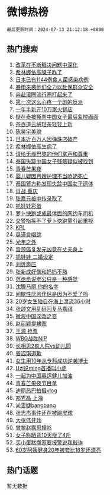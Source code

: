 # 微博热榜

`最后更新时间：2024-07-13 21:12:18 +0800`

## 热门搜索

1. [改革在不断解决问题中深化](https://m.weibo.cn/search?containerid=100103type%3D1%26t%3D10%26q%3D%23%E6%94%B9%E9%9D%A9%E5%9C%A8%E4%B8%8D%E6%96%AD%E8%A7%A3%E5%86%B3%E9%97%AE%E9%A2%98%E4%B8%AD%E6%B7%B1%E5%8C%96%23&stream_entry_id=51&isnewpage=1&extparam=seat%3D1%26q%3D%2523%25E6%2594%25B9%25E9%259D%25A9%25E5%259C%25A8%25E4%25B8%258D%25E6%2596%25AD%25E8%25A7%25A3%25E5%2586%25B3%25E9%2597%25AE%25E9%25A2%2598%25E4%25B8%25AD%25E6%25B7%25B1%25E5%258C%2596%2523%26dgr%3D0%26cate%3D10103%26stream_entry_id%3D51%26filter_type%3Drealtimehot%26pos%3D0%26c_type%3D51%26display_time%3D1720876336%26pre_seqid%3D172087633676301449592)
1. [希林娜依高嗓子咋了](https://m.weibo.cn/search?containerid=100103type%3D1%26t%3D10%26q%3D%E5%B8%8C%E6%9E%97%E5%A8%9C%E4%BE%9D%E9%AB%98%E5%97%93%E5%AD%90%E5%92%8B%E4%BA%86&stream_entry_id=31&isnewpage=1&extparam=seat%3D1%26cate%3D5001%26lcate%3D5001%26pos%3D0%26realpos%3D1%26q%3D%25E5%25B8%258C%25E6%259E%2597%25E5%25A8%259C%25E4%25BE%259D%25E9%25AB%2598%25E5%2597%2593%25E5%25AD%2590%25E5%2592%258B%25E4%25BA%2586%26dgr%3D0%26flag%3D1%26stream_entry_id%3D31%26filter_type%3Drealtimehot%26band_rank%3D1%26c_type%3D31%26display_time%3D1720876336%26pre_seqid%3D172087633676301449592)
1. [日本已有1144例食人菌感染病例](https://m.weibo.cn/search?containerid=100103type%3D1%26t%3D10%26q%3D%23%E6%97%A5%E6%9C%AC%E5%B7%B2%E6%9C%891144%E4%BE%8B%E9%A3%9F%E4%BA%BA%E8%8F%8C%E6%84%9F%E6%9F%93%E7%97%85%E4%BE%8B%23&stream_entry_id=31&isnewpage=1&extparam=seat%3D1%26cate%3D5001%26lcate%3D5001%26pos%3D1%26realpos%3D2%26q%3D%2523%25E6%2597%25A5%25E6%259C%25AC%25E5%25B7%25B2%25E6%259C%25891144%25E4%25BE%258B%25E9%25A3%259F%25E4%25BA%25BA%25E8%258F%258C%25E6%2584%259F%25E6%259F%2593%25E7%2597%2585%25E4%25BE%258B%2523%26dgr%3D0%26flag%3D2%26stream_entry_id%3D31%26filter_type%3Drealtimehot%26band_rank%3D2%26c_type%3D31%26display_time%3D1720876336%26pre_seqid%3D172087633676301449592)
1. [暴雨来袭他们全力以赴保群众安全](https://m.weibo.cn/search?containerid=100103type%3D1%26t%3D10%26q%3D%23%E6%9A%B4%E9%9B%A8%E6%9D%A5%E8%A2%AD%E4%BB%96%E4%BB%AC%E5%85%A8%E5%8A%9B%E4%BB%A5%E8%B5%B4%E4%BF%9D%E7%BE%A4%E4%BC%97%E5%AE%89%E5%85%A8%23&stream_entry_id=31&isnewpage=1&extparam=seat%3D1%26cate%3D5001%26lcate%3D5001%26pos%3D2%26realpos%3D3%26q%3D%2523%25E6%259A%25B4%25E9%259B%25A8%25E6%259D%25A5%25E8%25A2%25AD%25E4%25BB%2596%25E4%25BB%25AC%25E5%2585%25A8%25E5%258A%259B%25E4%25BB%25A5%25E8%25B5%25B4%25E4%25BF%259D%25E7%25BE%25A4%25E4%25BC%2597%25E5%25AE%2589%25E5%2585%25A8%2523%26dgr%3D0%26flag%3D1%26stream_entry_id%3D31%26filter_type%3Drealtimehot%26band_rank%3D3%26c_type%3D31%26display_time%3D1720876336%26pre_seqid%3D172087633676301449592)
1. [奔赴滚圈流行圈打起来了](https://m.weibo.cn/search?containerid=100103type%3D1%26t%3D10%26q%3D%23%E5%A5%94%E8%B5%B4%E6%BB%9A%E5%9C%88%E6%B5%81%E8%A1%8C%E5%9C%88%E6%89%93%E8%B5%B7%E6%9D%A5%E4%BA%86%23&stream_entry_id=31&isnewpage=1&extparam=seat%3D1%26is_ad_pos%3D1%26cate%3D5001%26lcate%3D5001%26pos%3D3%26q%3D%2523%25E5%25A5%2594%25E8%25B5%25B4%25E6%25BB%259A%25E5%259C%2588%25E6%25B5%2581%25E8%25A1%258C%25E5%259C%2588%25E6%2589%2593%25E8%25B5%25B7%25E6%259D%25A5%25E4%25BA%2586%2523%26dgr%3D0%26adid%3D245914%26stream_entry_id%3D31%26filter_type%3Drealtimehot%26band_rank%3D4%26c_type%3D31%26display_time%3D1720876336%26pre_seqid%3D172087633676301449592)
1. [第一次这么心疼一个剧的反派](https://m.weibo.cn/search?containerid=100103type%3D1%26t%3D10%26q%3D%23%E7%AC%AC%E4%B8%80%E6%AC%A1%E8%BF%99%E4%B9%88%E5%BF%83%E7%96%BC%E4%B8%80%E4%B8%AA%E5%89%A7%E7%9A%84%E5%8F%8D%E6%B4%BE%23&stream_entry_id=31&isnewpage=1&extparam=seat%3D1%26cate%3D5001%26lcate%3D5001%26pos%3D4%26realpos%3D4%26q%3D%2523%25E7%25AC%25AC%25E4%25B8%2580%25E6%25AC%25A1%25E8%25BF%2599%25E4%25B9%2588%25E5%25BF%2583%25E7%2596%25BC%25E4%25B8%2580%25E4%25B8%25AA%25E5%2589%25A7%25E7%259A%2584%25E5%258F%258D%25E6%25B4%25BE%2523%26dgr%3D0%26flag%3D1%26stream_entry_id%3D31%26filter_type%3Drealtimehot%26band_rank%3D4%26c_type%3D31%26display_time%3D1720876336%26pre_seqid%3D172087633676301449592)
1. [一年半新开10万家火锅店](https://m.weibo.cn/search?containerid=100103type%3D1%26t%3D10%26q%3D%23%E4%B8%80%E5%B9%B4%E5%8D%8A%E6%96%B0%E5%BC%8010%E4%B8%87%E5%AE%B6%E7%81%AB%E9%94%85%E5%BA%97%23&stream_entry_id=31&isnewpage=1&extparam=seat%3D1%26cate%3D5001%26lcate%3D5001%26pos%3D5%26realpos%3D5%26q%3D%2523%25E4%25B8%2580%25E5%25B9%25B4%25E5%258D%258A%25E6%2596%25B0%25E5%25BC%258010%25E4%25B8%2587%25E5%25AE%25B6%25E7%2581%25AB%25E9%2594%2585%25E5%25BA%2597%2523%26dgr%3D0%26flag%3D0%26stream_entry_id%3D31%26filter_type%3Drealtimehot%26band_rank%3D5%26c_type%3D31%26display_time%3D1720876336%26pre_seqid%3D172087633676301449592)
1. [疑在泰被撕票中国女子最后监控画面](https://m.weibo.cn/search?containerid=100103type%3D1%26t%3D10%26q%3D%23%E7%96%91%E5%9C%A8%E6%B3%B0%E8%A2%AB%E6%92%95%E7%A5%A8%E4%B8%AD%E5%9B%BD%E5%A5%B3%E5%AD%90%E6%9C%80%E5%90%8E%E7%9B%91%E6%8E%A7%E7%94%BB%E9%9D%A2%23&stream_entry_id=31&isnewpage=1&extparam=seat%3D1%26cate%3D5001%26lcate%3D5001%26pos%3D6%26realpos%3D6%26q%3D%2523%25E7%2596%2591%25E5%259C%25A8%25E6%25B3%25B0%25E8%25A2%25AB%25E6%2592%2595%25E7%25A5%25A8%25E4%25B8%25AD%25E5%259B%25BD%25E5%25A5%25B3%25E5%25AD%2590%25E6%259C%2580%25E5%2590%258E%25E7%259B%2591%25E6%258E%25A7%25E7%2594%25BB%25E9%259D%25A2%2523%26dgr%3D0%26flag%3D1%26stream_entry_id%3D31%26filter_type%3Drealtimehot%26band_rank%3D6%26c_type%3D31%26display_time%3D1720876336%26pre_seqid%3D172087633676301449592)
1. [茶百道云绒轻茶轻轻上新](https://m.weibo.cn/search?containerid=100103type%3D1%26t%3D10%26q%3D%23%E8%8C%B6%E7%99%BE%E9%81%93%E4%BA%91%E7%BB%92%E8%BD%BB%E8%8C%B6%E8%BD%BB%E8%BD%BB%E4%B8%8A%E6%96%B0%23&stream_entry_id=31&isnewpage=1&extparam=seat%3D1%26topic_ad%3D1%26cate%3D5001%26lcate%3D5001%26pos%3D7%26is_ad_pos%3D1%26q%3D%2523%25E8%258C%25B6%25E7%2599%25BE%25E9%2581%2593%25E4%25BA%2591%25E7%25BB%2592%25E8%25BD%25BB%25E8%258C%25B6%25E8%25BD%25BB%25E8%25BD%25BB%25E4%25B8%258A%25E6%2596%25B0%2523%26dgr%3D0%26adid%3D245858%26stream_entry_id%3D31%26filter_type%3Drealtimehot%26band_rank%3D7%26c_type%3D31%26display_time%3D1720876336%26pre_seqid%3D172087633676301449592)
1. [陈昊宇美貌](https://m.weibo.cn/search?containerid=100103type%3D1%26t%3D10%26q%3D%E9%99%88%E6%98%8A%E5%AE%87%E7%BE%8E%E8%B2%8C&stream_entry_id=31&isnewpage=1&extparam=seat%3D1%26cate%3D5001%26lcate%3D5001%26pos%3D8%26realpos%3D7%26q%3D%25E9%2599%2588%25E6%2598%258A%25E5%25AE%2587%25E7%25BE%258E%25E8%25B2%258C%26dgr%3D0%26flag%3D1%26stream_entry_id%3D31%26filter_type%3Drealtimehot%26band_rank%3D7%26c_type%3D31%26display_time%3D1720876336%26pre_seqid%3D172087633676301449592)
1. [日本近百万人因弹珠店破产](https://m.weibo.cn/search?containerid=100103type%3D1%26t%3D10%26q%3D%23%E6%97%A5%E6%9C%AC%E8%BF%91%E7%99%BE%E4%B8%87%E4%BA%BA%E5%9B%A0%E5%BC%B9%E7%8F%A0%E5%BA%97%E7%A0%B4%E4%BA%A7%23&stream_entry_id=31&isnewpage=1&extparam=seat%3D1%26cate%3D5001%26lcate%3D5001%26pos%3D9%26realpos%3D8%26q%3D%2523%25E6%2597%25A5%25E6%259C%25AC%25E8%25BF%2591%25E7%2599%25BE%25E4%25B8%2587%25E4%25BA%25BA%25E5%259B%25A0%25E5%25BC%25B9%25E7%258F%25A0%25E5%25BA%2597%25E7%25A0%25B4%25E4%25BA%25A7%2523%26dgr%3D0%26flag%3D2%26stream_entry_id%3D31%26filter_type%3Drealtimehot%26band_rank%3D8%26c_type%3D31%26display_time%3D1720876336%26pre_seqid%3D172087633676301449592)
1. [希林娜依高生病了](https://m.weibo.cn/search?containerid=100103type%3D1%26t%3D10%26q%3D%E5%B8%8C%E6%9E%97%E5%A8%9C%E4%BE%9D%E9%AB%98%E7%94%9F%E7%97%85%E4%BA%86&stream_entry_id=31&isnewpage=1&extparam=seat%3D1%26cate%3D5001%26lcate%3D5001%26pos%3D10%26realpos%3D9%26q%3D%25E5%25B8%258C%25E6%259E%2597%25E5%25A8%259C%25E4%25BE%259D%25E9%25AB%2598%25E7%2594%259F%25E7%2597%2585%25E4%25BA%2586%26dgr%3D0%26flag%3D1%26stream_entry_id%3D31%26filter_type%3Drealtimehot%26band_rank%3D9%26c_type%3D31%26display_time%3D1720876336%26pre_seqid%3D172087633676301449592)
1. [请给无缘巴黎的他们掌声和尊重](https://m.weibo.cn/search?containerid=100103type%3D1%26t%3D10%26q%3D%23%E8%AF%B7%E7%BB%99%E6%97%A0%E7%BC%98%E5%B7%B4%E9%BB%8E%E7%9A%84%E4%BB%96%E4%BB%AC%E6%8E%8C%E5%A3%B0%E5%92%8C%E5%B0%8A%E9%87%8D%23&stream_entry_id=31&isnewpage=1&extparam=seat%3D1%26cate%3D5001%26lcate%3D5001%26pos%3D11%26realpos%3D10%26q%3D%2523%25E8%25AF%25B7%25E7%25BB%2599%25E6%2597%25A0%25E7%25BC%2598%25E5%25B7%25B4%25E9%25BB%258E%25E7%259A%2584%25E4%25BB%2596%25E4%25BB%25AC%25E6%258E%258C%25E5%25A3%25B0%25E5%2592%258C%25E5%25B0%258A%25E9%2587%258D%2523%26dgr%3D0%26flag%3D32768%26stream_entry_id%3D31%26filter_type%3Drealtimehot%26band_rank%3D10%26c_type%3D31%26display_time%3D1720876336%26pre_seqid%3D172087633676301449592)
1. [泰国失踪中国女子残骸疑似被找到](https://m.weibo.cn/search?containerid=100103type%3D1%26t%3D10%26q%3D%23%E6%B3%B0%E5%9B%BD%E5%A4%B1%E8%B8%AA%E4%B8%AD%E5%9B%BD%E5%A5%B3%E5%AD%90%E6%AE%8B%E9%AA%B8%E7%96%91%E4%BC%BC%E8%A2%AB%E6%89%BE%E5%88%B0%23&stream_entry_id=31&isnewpage=1&extparam=seat%3D1%26cate%3D5001%26lcate%3D5001%26pos%3D12%26realpos%3D11%26q%3D%2523%25E6%25B3%25B0%25E5%259B%25BD%25E5%25A4%25B1%25E8%25B8%25AA%25E4%25B8%25AD%25E5%259B%25BD%25E5%25A5%25B3%25E5%25AD%2590%25E6%25AE%258B%25E9%25AA%25B8%25E7%2596%2591%25E4%25BC%25BC%25E8%25A2%25AB%25E6%2589%25BE%25E5%2588%25B0%2523%26dgr%3D0%26flag%3D0%26stream_entry_id%3D31%26filter_type%3Drealtimehot%26band_rank%3D11%26c_type%3D31%26display_time%3D1720876336%26pre_seqid%3D172087633676301449592)
1. [青春芒果夜](https://m.weibo.cn/search?containerid=100103type%3D1%26t%3D10%26q%3D%E9%9D%92%E6%98%A5%E8%8A%92%E6%9E%9C%E5%A4%9C&stream_entry_id=31&isnewpage=1&extparam=seat%3D1%26cate%3D5001%26lcate%3D5001%26pos%3D13%26realpos%3D12%26q%3D%25E9%259D%2592%25E6%2598%25A5%25E8%258A%2592%25E6%259E%259C%25E5%25A4%259C%26dgr%3D0%26flag%3D2%26stream_entry_id%3D31%26filter_type%3Drealtimehot%26band_rank%3D12%26c_type%3D31%26display_time%3D1720876336%26pre_seqid%3D172087633676301449592)
1. [婴儿疑因月嫂护理不当呛奶死亡](https://m.weibo.cn/search?containerid=100103type%3D1%26t%3D10%26q%3D%23%E5%A9%B4%E5%84%BF%E7%96%91%E5%9B%A0%E6%9C%88%E5%AB%82%E6%8A%A4%E7%90%86%E4%B8%8D%E5%BD%93%E5%91%9B%E5%A5%B6%E6%AD%BB%E4%BA%A1%23&stream_entry_id=31&isnewpage=1&extparam=seat%3D1%26cate%3D5001%26lcate%3D5001%26pos%3D14%26realpos%3D13%26q%3D%2523%25E5%25A9%25B4%25E5%2584%25BF%25E7%2596%2591%25E5%259B%25A0%25E6%259C%2588%25E5%25AB%2582%25E6%258A%25A4%25E7%2590%2586%25E4%25B8%258D%25E5%25BD%2593%25E5%2591%259B%25E5%25A5%25B6%25E6%25AD%25BB%25E4%25BA%25A1%2523%26dgr%3D0%26flag%3D0%26stream_entry_id%3D31%26filter_type%3Drealtimehot%26band_rank%3D13%26c_type%3D31%26display_time%3D1720876336%26pre_seqid%3D172087633676301449592)
1. [泰国警方称发现失踪中国女子遗体](https://m.weibo.cn/search?containerid=100103type%3D1%26t%3D10%26q%3D%23%E6%B3%B0%E5%9B%BD%E8%AD%A6%E6%96%B9%E7%A7%B0%E5%8F%91%E7%8E%B0%E5%A4%B1%E8%B8%AA%E4%B8%AD%E5%9B%BD%E5%A5%B3%E5%AD%90%E9%81%97%E4%BD%93%23&stream_entry_id=31&isnewpage=1&extparam=seat%3D1%26cate%3D5001%26lcate%3D5001%26pos%3D15%26realpos%3D14%26q%3D%2523%25E6%25B3%25B0%25E5%259B%25BD%25E8%25AD%25A6%25E6%2596%25B9%25E7%25A7%25B0%25E5%258F%2591%25E7%258E%25B0%25E5%25A4%25B1%25E8%25B8%25AA%25E4%25B8%25AD%25E5%259B%25BD%25E5%25A5%25B3%25E5%25AD%2590%25E9%2581%2597%25E4%25BD%2593%2523%26dgr%3D0%26flag%3D1%26stream_entry_id%3D31%26filter_type%3Drealtimehot%26band_rank%3D14%26c_type%3D31%26display_time%3D1720876336%26pre_seqid%3D172087633676301449592)
1. [肖战 重庆](https://m.weibo.cn/search?containerid=100103type%3D1%26t%3D10%26q%3D%E8%82%96%E6%88%98+%E9%87%8D%E5%BA%86&stream_entry_id=31&isnewpage=1&extparam=seat%3D1%26cate%3D5001%26lcate%3D5001%26pos%3D16%26realpos%3D15%26q%3D%25E8%2582%2596%25E6%2588%2598%2520%25E9%2587%258D%25E5%25BA%2586%26dgr%3D0%26flag%3D1%26stream_entry_id%3D31%26filter_type%3Drealtimehot%26band_rank%3D15%26c_type%3D31%26display_time%3D1720876336%26pre_seqid%3D172087633676301449592)
1. [张嘉元被中传录取了](https://m.weibo.cn/search?containerid=100103type%3D1%26t%3D10%26q%3D%23%E5%BC%A0%E5%98%89%E5%85%83%E8%A2%AB%E4%B8%AD%E4%BC%A0%E5%BD%95%E5%8F%96%E4%BA%86%23&stream_entry_id=31&isnewpage=1&extparam=seat%3D1%26cate%3D5001%26lcate%3D5001%26pos%3D17%26realpos%3D16%26q%3D%2523%25E5%25BC%25A0%25E5%2598%2589%25E5%2585%2583%25E8%25A2%25AB%25E4%25B8%25AD%25E4%25BC%25A0%25E5%25BD%2595%25E5%258F%2596%25E4%25BA%2586%2523%26dgr%3D0%26flag%3D0%26stream_entry_id%3D31%26filter_type%3Drealtimehot%26band_rank%3D16%26c_type%3D31%26display_time%3D1720876336%26pre_seqid%3D172087633676301449592)
1. [抓娃娃彩蛋](https://m.weibo.cn/search?containerid=100103type%3D1%26t%3D10%26q%3D%E6%8A%93%E5%A8%83%E5%A8%83%E5%BD%A9%E8%9B%8B&stream_entry_id=31&isnewpage=1&extparam=seat%3D1%26cate%3D5001%26lcate%3D5001%26pos%3D18%26realpos%3D17%26q%3D%25E6%258A%2593%25E5%25A8%2583%25E5%25A8%2583%25E5%25BD%25A9%25E8%259B%258B%26dgr%3D0%26flag%3D0%26stream_entry_id%3D31%26filter_type%3Drealtimehot%26band_rank%3D17%26c_type%3D31%26display_time%3D1720876336%26pre_seqid%3D172087633676301449592)
1. [萝卜快跑或成最体面的网约车司机](https://m.weibo.cn/search?containerid=100103type%3D1%26t%3D10%26q%3D%23%E8%90%9D%E5%8D%9C%E5%BF%AB%E8%B7%91%E6%88%96%E6%88%90%E6%9C%80%E4%BD%93%E9%9D%A2%E7%9A%84%E7%BD%91%E7%BA%A6%E8%BD%A6%E5%8F%B8%E6%9C%BA%23&stream_entry_id=31&isnewpage=1&extparam=seat%3D1%26cate%3D5001%26lcate%3D5001%26pos%3D19%26realpos%3D18%26q%3D%2523%25E8%2590%259D%25E5%258D%259C%25E5%25BF%25AB%25E8%25B7%2591%25E6%2588%2596%25E6%2588%2590%25E6%259C%2580%25E4%25BD%2593%25E9%259D%25A2%25E7%259A%2584%25E7%25BD%2591%25E7%25BA%25A6%25E8%25BD%25A6%25E5%258F%25B8%25E6%259C%25BA%2523%26dgr%3D0%26flag%3D0%26stream_entry_id%3D31%26filter_type%3Drealtimehot%26band_rank%3D18%26c_type%3D31%26display_time%3D1720876336%26pre_seqid%3D172087633676301449592)
1. [交警指挥不了萝卜快跑需引起重视](https://m.weibo.cn/search?containerid=100103type%3D1%26t%3D10%26q%3D%23%E4%BA%A4%E8%AD%A6%E6%8C%87%E6%8C%A5%E4%B8%8D%E4%BA%86%E8%90%9D%E5%8D%9C%E5%BF%AB%E8%B7%91%E9%9C%80%E5%BC%95%E8%B5%B7%E9%87%8D%E8%A7%86%23&stream_entry_id=31&isnewpage=1&extparam=seat%3D1%26cate%3D5001%26lcate%3D5001%26pos%3D20%26realpos%3D19%26q%3D%2523%25E4%25BA%25A4%25E8%25AD%25A6%25E6%258C%2587%25E6%258C%25A5%25E4%25B8%258D%25E4%25BA%2586%25E8%2590%259D%25E5%258D%259C%25E5%25BF%25AB%25E8%25B7%2591%25E9%259C%2580%25E5%25BC%2595%25E8%25B5%25B7%25E9%2587%258D%25E8%25A7%2586%2523%26dgr%3D0%26flag%3D0%26stream_entry_id%3D31%26filter_type%3Drealtimehot%26band_rank%3D19%26c_type%3D31%26display_time%3D1720876336%26pre_seqid%3D172087633676301449592)
1. [KPL](https://m.weibo.cn/search?containerid=100103type%3D1%26t%3D10%26q%3DKPL&stream_entry_id=31&isnewpage=1&extparam=seat%3D1%26cate%3D5001%26lcate%3D5001%26pos%3D21%26realpos%3D20%26q%3DKPL%26dgr%3D0%26flag%3D1%26stream_entry_id%3D31%26filter_type%3Drealtimehot%26band_rank%3D20%26c_type%3D31%26display_time%3D1720876336%26pre_seqid%3D172087633676301449592)
1. [吴谨言唱跳](https://m.weibo.cn/search?containerid=100103type%3D1%26t%3D10%26q%3D%23%E5%90%B4%E8%B0%A8%E8%A8%80%E5%94%B1%E8%B7%B3%23&stream_entry_id=31&isnewpage=1&extparam=seat%3D1%26cate%3D5001%26lcate%3D5001%26pos%3D22%26realpos%3D21%26q%3D%2523%25E5%2590%25B4%25E8%25B0%25A8%25E8%25A8%2580%25E5%2594%25B1%25E8%25B7%25B3%2523%26dgr%3D0%26flag%3D1%26stream_entry_id%3D31%26filter_type%3Drealtimehot%26band_rank%3D21%26c_type%3D31%26display_time%3D1720876336%26pre_seqid%3D172087633676301449592)
1. [光年之外](https://m.weibo.cn/search?containerid=100103type%3D1%26t%3D10%26q%3D%E5%85%89%E5%B9%B4%E4%B9%8B%E5%A4%96&stream_entry_id=31&isnewpage=1&extparam=seat%3D1%26cate%3D5001%26lcate%3D5001%26pos%3D23%26realpos%3D22%26q%3D%25E5%2585%2589%25E5%25B9%25B4%25E4%25B9%258B%25E5%25A4%2596%26dgr%3D0%26flag%3D1%26stream_entry_id%3D31%26filter_type%3Drealtimehot%26band_rank%3D22%26c_type%3D31%26display_time%3D1720876336%26pre_seqid%3D172087633676301449592)
1. [宫颈癌复发元凶竟在丈夫身上](https://m.weibo.cn/search?containerid=100103type%3D1%26t%3D10%26q%3D%23%E5%AE%AB%E9%A2%88%E7%99%8C%E5%A4%8D%E5%8F%91%E5%85%83%E5%87%B6%E7%AB%9F%E5%9C%A8%E4%B8%88%E5%A4%AB%E8%BA%AB%E4%B8%8A%23&stream_entry_id=31&isnewpage=1&extparam=seat%3D1%26cate%3D5001%26lcate%3D5001%26pos%3D24%26realpos%3D23%26q%3D%2523%25E5%25AE%25AB%25E9%25A2%2588%25E7%2599%258C%25E5%25A4%258D%25E5%258F%2591%25E5%2585%2583%25E5%2587%25B6%25E7%25AB%259F%25E5%259C%25A8%25E4%25B8%2588%25E5%25A4%25AB%25E8%25BA%25AB%25E4%25B8%258A%2523%26dgr%3D0%26flag%3D1%26stream_entry_id%3D31%26filter_type%3Drealtimehot%26band_rank%3D23%26c_type%3D31%26display_time%3D1720876336%26pre_seqid%3D172087633676301449592)
1. [抓娃娃 二婚设定](https://m.weibo.cn/search?containerid=100103type%3D1%26t%3D10%26q%3D%E6%8A%93%E5%A8%83%E5%A8%83+%E4%BA%8C%E5%A9%9A%E8%AE%BE%E5%AE%9A&stream_entry_id=31&isnewpage=1&extparam=seat%3D1%26cate%3D5001%26lcate%3D5001%26pos%3D25%26realpos%3D24%26q%3D%25E6%258A%2593%25E5%25A8%2583%25E5%25A8%2583%2520%25E4%25BA%258C%25E5%25A9%259A%25E8%25AE%25BE%25E5%25AE%259A%26dgr%3D0%26flag%3D1%26stream_entry_id%3D31%26filter_type%3Drealtimehot%26band_rank%3D24%26c_type%3D31%26display_time%3D1720876336%26pre_seqid%3D172087633676301449592)
1. [刘忻声压](https://m.weibo.cn/search?containerid=100103type%3D1%26t%3D10%26q%3D%E5%88%98%E5%BF%BB%E5%A3%B0%E5%8E%8B&stream_entry_id=31&isnewpage=1&extparam=seat%3D1%26cate%3D5001%26lcate%3D5001%26pos%3D26%26realpos%3D25%26q%3D%25E5%2588%2598%25E5%25BF%25BB%25E5%25A3%25B0%25E5%258E%258B%26dgr%3D0%26flag%3D1%26stream_entry_id%3D31%26filter_type%3Drealtimehot%26band_rank%3D25%26c_type%3D31%26display_time%3D1720876336%26pre_seqid%3D172087633676301449592)
1. [张新成好像和妈妈不熟](https://m.weibo.cn/search?containerid=100103type%3D1%26t%3D10%26q%3D%23%E5%BC%A0%E6%96%B0%E6%88%90%E5%A5%BD%E5%83%8F%E5%92%8C%E5%A6%88%E5%A6%88%E4%B8%8D%E7%86%9F%23&stream_entry_id=31&isnewpage=1&extparam=seat%3D1%26cate%3D5001%26lcate%3D5001%26pos%3D27%26realpos%3D26%26q%3D%2523%25E5%25BC%25A0%25E6%2596%25B0%25E6%2588%2590%25E5%25A5%25BD%25E5%2583%258F%25E5%2592%258C%25E5%25A6%2588%25E5%25A6%2588%25E4%25B8%258D%25E7%2586%259F%2523%26dgr%3D0%26flag%3D0%26stream_entry_id%3D31%26filter_type%3Drealtimehot%26band_rank%3D26%26c_type%3D31%26display_time%3D1720876336%26pre_seqid%3D172087633676301449592)
1. [范丞丞说老公只是一种感觉](https://m.weibo.cn/search?containerid=100103type%3D1%26t%3D10%26q%3D%23%E8%8C%83%E4%B8%9E%E4%B8%9E%E8%AF%B4%E8%80%81%E5%85%AC%E5%8F%AA%E6%98%AF%E4%B8%80%E7%A7%8D%E6%84%9F%E8%A7%89%23&stream_entry_id=31&isnewpage=1&extparam=seat%3D1%26cate%3D5001%26lcate%3D5001%26pos%3D28%26realpos%3D27%26q%3D%2523%25E8%258C%2583%25E4%25B8%259E%25E4%25B8%259E%25E8%25AF%25B4%25E8%2580%2581%25E5%2585%25AC%25E5%258F%25AA%25E6%2598%25AF%25E4%25B8%2580%25E7%25A7%258D%25E6%2584%259F%25E8%25A7%2589%2523%26dgr%3D0%26flag%3D1%26stream_entry_id%3D31%26filter_type%3Drealtimehot%26band_rank%3D27%26c_type%3D31%26display_time%3D1720876336%26pre_seqid%3D172087633676301449592)
1. [沈腾马丽 你的名字](https://m.weibo.cn/search?containerid=100103type%3D1%26t%3D10%26q%3D%E6%B2%88%E8%85%BE%E9%A9%AC%E4%B8%BD+%E4%BD%A0%E7%9A%84%E5%90%8D%E5%AD%97&stream_entry_id=31&isnewpage=1&extparam=seat%3D1%26cate%3D5001%26lcate%3D5001%26pos%3D29%26realpos%3D28%26q%3D%25E6%25B2%2588%25E8%2585%25BE%25E9%25A9%25AC%25E4%25B8%25BD%2520%25E4%25BD%25A0%25E7%259A%2584%25E5%2590%258D%25E5%25AD%2597%26dgr%3D0%26flag%3D0%26stream_entry_id%3D31%26filter_type%3Drealtimehot%26band_rank%3D28%26c_type%3D31%26display_time%3D1720876336%26pre_seqid%3D172087633676301449592)
1. [间歇性厌恶伴侣是因为不爱了吗](https://m.weibo.cn/search?containerid=100103type%3D1%26t%3D10%26q%3D%23%E9%97%B4%E6%AD%87%E6%80%A7%E5%8E%8C%E6%81%B6%E4%BC%B4%E4%BE%A3%E6%98%AF%E5%9B%A0%E4%B8%BA%E4%B8%8D%E7%88%B1%E4%BA%86%E5%90%97%23&stream_entry_id=31&isnewpage=1&extparam=seat%3D1%26cate%3D5001%26lcate%3D5001%26pos%3D30%26realpos%3D29%26q%3D%2523%25E9%2597%25B4%25E6%25AD%2587%25E6%2580%25A7%25E5%258E%258C%25E6%2581%25B6%25E4%25BC%25B4%25E4%25BE%25A3%25E6%2598%25AF%25E5%259B%25A0%25E4%25B8%25BA%25E4%25B8%258D%25E7%2588%25B1%25E4%25BA%2586%25E5%2590%2597%2523%26dgr%3D0%26flag%3D0%26stream_entry_id%3D31%26filter_type%3Drealtimehot%26band_rank%3D29%26c_type%3D31%26display_time%3D1720876336%26pre_seqid%3D172087633676301449592)
1. [20岁女生独自在海上漂流36小时](https://m.weibo.cn/search?containerid=100103type%3D1%26t%3D10%26q%3D20%E5%B2%81%E5%A5%B3%E7%94%9F%E7%8B%AC%E8%87%AA%E5%9C%A8%E6%B5%B7%E4%B8%8A%E6%BC%82%E6%B5%8136%E5%B0%8F%E6%97%B6&stream_entry_id=31&isnewpage=1&extparam=seat%3D1%26cate%3D5001%26lcate%3D5001%26pos%3D31%26realpos%3D30%26q%3D20%25E5%25B2%2581%25E5%25A5%25B3%25E7%2594%259F%25E7%258B%25AC%25E8%2587%25AA%25E5%259C%25A8%25E6%25B5%25B7%25E4%25B8%258A%25E6%25BC%2582%25E6%25B5%258136%25E5%25B0%258F%25E6%2597%25B6%26dgr%3D0%26flag%3D1%26stream_entry_id%3D31%26filter_type%3Drealtimehot%26band_rank%3D30%26c_type%3D31%26display_time%3D1720876336%26pre_seqid%3D172087633676301449592)
1. [张颂文用乱码回复马嘉祺](https://m.weibo.cn/search?containerid=100103type%3D1%26t%3D10%26q%3D%23%E5%BC%A0%E9%A2%82%E6%96%87%E7%94%A8%E4%B9%B1%E7%A0%81%E5%9B%9E%E5%A4%8D%E9%A9%AC%E5%98%89%E7%A5%BA%23&stream_entry_id=31&isnewpage=1&extparam=seat%3D1%26cate%3D5001%26lcate%3D5001%26pos%3D32%26realpos%3D31%26q%3D%2523%25E5%25BC%25A0%25E9%25A2%2582%25E6%2596%2587%25E7%2594%25A8%25E4%25B9%25B1%25E7%25A0%2581%25E5%259B%259E%25E5%25A4%258D%25E9%25A9%25AC%25E5%2598%2589%25E7%25A5%25BA%2523%26dgr%3D0%26flag%3D0%26stream_entry_id%3D31%26filter_type%3Drealtimehot%26band_rank%3D31%26c_type%3D31%26display_time%3D1720876336%26pre_seqid%3D172087633676301449592)
1. [微观中国深改之变](https://m.weibo.cn/search?containerid=100103type%3D1%26t%3D10%26q%3D%23%E5%BE%AE%E8%A7%82%E4%B8%AD%E5%9B%BD%E6%B7%B1%E6%94%B9%E4%B9%8B%E5%8F%98%23&stream_entry_id=31&isnewpage=1&extparam=seat%3D1%26cate%3D5001%26lcate%3D5001%26pos%3D33%26realpos%3D32%26q%3D%2523%25E5%25BE%25AE%25E8%25A7%2582%25E4%25B8%25AD%25E5%259B%25BD%25E6%25B7%25B1%25E6%2594%25B9%25E4%25B9%258B%25E5%258F%2598%2523%26dgr%3D0%26flag%3D1%26stream_entry_id%3D31%26filter_type%3Drealtimehot%26band_rank%3D32%26c_type%3D31%26display_time%3D1720876336%26pre_seqid%3D172087633676301449592)
1. [赵丽颖提裙图](https://m.weibo.cn/search?containerid=100103type%3D1%26t%3D10%26q%3D%23%E8%B5%B5%E4%B8%BD%E9%A2%96%E6%8F%90%E8%A3%99%E5%9B%BE%23&stream_entry_id=31&isnewpage=1&extparam=seat%3D1%26cate%3D5001%26lcate%3D5001%26pos%3D34%26realpos%3D33%26q%3D%2523%25E8%25B5%25B5%25E4%25B8%25BD%25E9%25A2%2596%25E6%258F%2590%25E8%25A3%2599%25E5%259B%25BE%2523%26dgr%3D0%26flag%3D0%26stream_entry_id%3D31%26filter_type%3Drealtimehot%26band_rank%3D33%26c_type%3D31%26display_time%3D1720876336%26pre_seqid%3D172087633676301449592)
1. [王源 抢票](https://m.weibo.cn/search?containerid=100103type%3D1%26t%3D10%26q%3D%E7%8E%8B%E6%BA%90+%E6%8A%A2%E7%A5%A8&stream_entry_id=31&isnewpage=1&extparam=seat%3D1%26cate%3D5001%26lcate%3D5001%26pos%3D35%26realpos%3D34%26q%3D%25E7%258E%258B%25E6%25BA%2590%2520%25E6%258A%25A2%25E7%25A5%25A8%26dgr%3D0%26flag%3D1%26stream_entry_id%3D31%26filter_type%3Drealtimehot%26band_rank%3D34%26c_type%3D31%26display_time%3D1720876336%26pre_seqid%3D172087633676301449592)
1. [WBG战胜NIP](https://m.weibo.cn/search?containerid=100103type%3D1%26t%3D10%26q%3D%23WBG%E6%88%98%E8%83%9CNIP%23&stream_entry_id=31&isnewpage=1&extparam=seat%3D1%26cate%3D5001%26lcate%3D5001%26pos%3D36%26realpos%3D35%26q%3D%2523WBG%25E6%2588%2598%25E8%2583%259CNIP%2523%26dgr%3D0%26flag%3D1%26stream_entry_id%3D31%26filter_type%3Drealtimehot%26band_rank%3D35%26c_type%3D31%26display_time%3D1720876336%26pre_seqid%3D172087633676301449592)
1. [长相思2疯人院vs幼儿园](https://m.weibo.cn/search?containerid=100103type%3D1%26t%3D10%26q%3D%23%E9%95%BF%E7%9B%B8%E6%80%9D2%E7%96%AF%E4%BA%BA%E9%99%A2vs%E5%B9%BC%E5%84%BF%E5%9B%AD%23&stream_entry_id=31&isnewpage=1&extparam=seat%3D1%26cate%3D5001%26lcate%3D5001%26pos%3D37%26realpos%3D36%26q%3D%2523%25E9%2595%25BF%25E7%259B%25B8%25E6%2580%259D2%25E7%2596%25AF%25E4%25BA%25BA%25E9%2599%25A2vs%25E5%25B9%25BC%25E5%2584%25BF%25E5%259B%25AD%2523%26dgr%3D0%26flag%3D0%26stream_entry_id%3D31%26filter_type%3Drealtimehot%26band_rank%3D36%26c_type%3D31%26display_time%3D1720876336%26pre_seqid%3D172087633676301449592)
1. [姜涩琪道歉](https://m.weibo.cn/search?containerid=100103type%3D1%26t%3D10%26q%3D%23%E5%A7%9C%E6%B6%A9%E7%90%AA%E9%81%93%E6%AD%89%23&stream_entry_id=31&isnewpage=1&extparam=seat%3D1%26cate%3D5001%26lcate%3D5001%26pos%3D38%26realpos%3D37%26q%3D%2523%25E5%25A7%259C%25E6%25B6%25A9%25E7%2590%25AA%25E9%2581%2593%25E6%25AD%2589%2523%26dgr%3D0%26flag%3D0%26stream_entry_id%3D31%26filter_type%3Drealtimehot%26band_rank%3D37%26c_type%3D31%26display_time%3D1720876336%26pre_seqid%3D172087633676301449592)
1. [女生用10年从专科成功逆袭博士](https://m.weibo.cn/search?containerid=100103type%3D1%26t%3D10%26q%3D%23%E5%A5%B3%E7%94%9F%E7%94%A810%E5%B9%B4%E4%BB%8E%E4%B8%93%E7%A7%91%E6%88%90%E5%8A%9F%E9%80%86%E8%A2%AD%E5%8D%9A%E5%A3%AB%23&stream_entry_id=31&isnewpage=1&extparam=seat%3D1%26cate%3D5001%26lcate%3D5001%26pos%3D39%26realpos%3D38%26q%3D%2523%25E5%25A5%25B3%25E7%2594%259F%25E7%2594%25A810%25E5%25B9%25B4%25E4%25BB%258E%25E4%25B8%2593%25E7%25A7%2591%25E6%2588%2590%25E5%258A%259F%25E9%2580%2586%25E8%25A2%25AD%25E5%258D%259A%25E5%25A3%25AB%2523%26dgr%3D0%26flag%3D32768%26stream_entry_id%3D31%26filter_type%3Drealtimehot%26band_rank%3D38%26c_type%3D31%26display_time%3D1720876336%26pre_seqid%3D172087633676301449592)
1. [Uzi说ming首播叫小虎](https://m.weibo.cn/search?containerid=100103type%3D1%26t%3D10%26q%3D%23Uzi%E8%AF%B4ming%E9%A6%96%E6%92%AD%E5%8F%AB%E5%B0%8F%E8%99%8E%23&stream_entry_id=31&isnewpage=1&extparam=seat%3D1%26cate%3D5001%26lcate%3D5001%26pos%3D40%26realpos%3D39%26q%3D%2523Uzi%25E8%25AF%25B4ming%25E9%25A6%2596%25E6%2592%25AD%25E5%258F%25AB%25E5%25B0%258F%25E8%2599%258E%2523%26dgr%3D0%26flag%3D1%26stream_entry_id%3D31%26filter_type%3Drealtimehot%26band_rank%3D39%26c_type%3D31%26display_time%3D1720876336%26pre_seqid%3D172087633676301449592)
1. [一起为中国奥运健儿加油](https://m.weibo.cn/search?containerid=100103type%3D1%26t%3D10%26q%3D%23%E4%B8%80%E8%B5%B7%E4%B8%BA%E4%B8%AD%E5%9B%BD%E5%A5%A5%E8%BF%90%E5%81%A5%E5%84%BF%E5%8A%A0%E6%B2%B9%23&stream_entry_id=31&isnewpage=1&extparam=seat%3D1%26cate%3D5001%26lcate%3D5001%26pos%3D41%26realpos%3D40%26q%3D%2523%25E4%25B8%2580%25E8%25B5%25B7%25E4%25B8%25BA%25E4%25B8%25AD%25E5%259B%25BD%25E5%25A5%25A5%25E8%25BF%2590%25E5%2581%25A5%25E5%2584%25BF%25E5%258A%25A0%25E6%25B2%25B9%2523%26dgr%3D0%26flag%3D1%26stream_entry_id%3D31%26filter_type%3Drealtimehot%26band_rank%3D40%26c_type%3D31%26display_time%3D1720876336%26pre_seqid%3D172087633676301449592)
1. [青春芒果夜节目单](https://m.weibo.cn/search?containerid=100103type%3D1%26t%3D10%26q%3D%E9%9D%92%E6%98%A5%E8%8A%92%E6%9E%9C%E5%A4%9C%E8%8A%82%E7%9B%AE%E5%8D%95&stream_entry_id=31&isnewpage=1&extparam=seat%3D1%26cate%3D5001%26lcate%3D5001%26pos%3D42%26realpos%3D41%26q%3D%25E9%259D%2592%25E6%2598%25A5%25E8%258A%2592%25E6%259E%259C%25E5%25A4%259C%25E8%258A%2582%25E7%259B%25AE%25E5%258D%2595%26dgr%3D0%26flag%3D1%26stream_entry_id%3D31%26filter_type%3Drealtimehot%26band_rank%3D41%26c_type%3D31%26display_time%3D1720876336%26pre_seqid%3D172087633676301449592)
1. [迪丽热巴拍摄vlog](https://m.weibo.cn/search?containerid=100103type%3D1%26t%3D10%26q%3D%23%E8%BF%AA%E4%B8%BD%E7%83%AD%E5%B7%B4%E6%8B%8D%E6%91%84vlog%23&stream_entry_id=31&isnewpage=1&extparam=seat%3D1%26cate%3D5001%26lcate%3D5001%26pos%3D43%26realpos%3D42%26q%3D%2523%25E8%25BF%25AA%25E4%25B8%25BD%25E7%2583%25AD%25E5%25B7%25B4%25E6%258B%258D%25E6%2591%2584vlog%2523%26dgr%3D0%26flag%3D1%26stream_entry_id%3D31%26filter_type%3Drealtimehot%26band_rank%3D42%26c_type%3D31%26display_time%3D1720876336%26pre_seqid%3D172087633676301449592)
1. [郑秀晶 上海](https://m.weibo.cn/search?containerid=100103type%3D1%26t%3D10%26q%3D%E9%83%91%E7%A7%80%E6%99%B6+%E4%B8%8A%E6%B5%B7&stream_entry_id=31&isnewpage=1&extparam=seat%3D1%26cate%3D5001%26lcate%3D5001%26pos%3D44%26realpos%3D43%26q%3D%25E9%2583%2591%25E7%25A7%2580%25E6%2599%25B6%2520%25E4%25B8%258A%25E6%25B5%25B7%26dgr%3D0%26flag%3D0%26stream_entry_id%3D31%26filter_type%3Drealtimehot%26band_rank%3D43%26c_type%3D31%26display_time%3D1720876336%26pre_seqid%3D172087633676301449592)
1. [尚雯婕bangbang](https://m.weibo.cn/search?containerid=100103type%3D1%26t%3D10%26q%3D%23%E5%B0%9A%E9%9B%AF%E5%A9%95bangbang%23&stream_entry_id=31&isnewpage=1&extparam=seat%3D1%26cate%3D5001%26lcate%3D5001%26pos%3D45%26realpos%3D44%26q%3D%2523%25E5%25B0%259A%25E9%259B%25AF%25E5%25A9%2595bangbang%2523%26dgr%3D0%26flag%3D1%26stream_entry_id%3D31%26filter_type%3Drealtimehot%26band_rank%3D44%26c_type%3D31%26display_time%3D1720876336%26pre_seqid%3D172087633676301449592)
1. [张志杰事件还在被踢皮球](https://m.weibo.cn/search?containerid=100103type%3D1%26t%3D10%26q%3D%23%E5%BC%A0%E5%BF%97%E6%9D%B0%E4%BA%8B%E4%BB%B6%E8%BF%98%E5%9C%A8%E8%A2%AB%E8%B8%A2%E7%9A%AE%E7%90%83%23&stream_entry_id=31&isnewpage=1&extparam=seat%3D1%26cate%3D5001%26lcate%3D5001%26pos%3D46%26realpos%3D45%26q%3D%2523%25E5%25BC%25A0%25E5%25BF%2597%25E6%259D%25B0%25E4%25BA%258B%25E4%25BB%25B6%25E8%25BF%2598%25E5%259C%25A8%25E8%25A2%25AB%25E8%25B8%25A2%25E7%259A%25AE%25E7%2590%2583%2523%26dgr%3D0%26flag%3D0%26stream_entry_id%3D31%26filter_type%3Drealtimehot%26band_rank%3D45%26c_type%3D31%26display_time%3D1720876336%26pre_seqid%3D172087633676301449592)
1. [大张伟开场](https://m.weibo.cn/search?containerid=100103type%3D1%26t%3D10%26q%3D%E5%A4%A7%E5%BC%A0%E4%BC%9F%E5%BC%80%E5%9C%BA&stream_entry_id=31&isnewpage=1&extparam=seat%3D1%26cate%3D5001%26lcate%3D5001%26pos%3D47%26realpos%3D46%26q%3D%25E5%25A4%25A7%25E5%25BC%25A0%25E4%25BC%259F%25E5%25BC%2580%25E5%259C%25BA%26dgr%3D0%26flag%3D1%26stream_entry_id%3D31%26filter_type%3Drealtimehot%26band_rank%3D46%26c_type%3D31%26display_time%3D1720876336%26pre_seqid%3D172087633676301449592)
1. [曾黎赵露思撞衫](https://m.weibo.cn/search?containerid=100103type%3D1%26t%3D10%26q%3D%23%E6%9B%BE%E9%BB%8E%E8%B5%B5%E9%9C%B2%E6%80%9D%E6%92%9E%E8%A1%AB%23&stream_entry_id=31&isnewpage=1&extparam=seat%3D1%26cate%3D5001%26lcate%3D5001%26pos%3D48%26realpos%3D47%26q%3D%2523%25E6%259B%25BE%25E9%25BB%258E%25E8%25B5%25B5%25E9%259C%25B2%25E6%2580%259D%25E6%2592%259E%25E8%25A1%25AB%2523%26dgr%3D0%26flag%3D0%26stream_entry_id%3D31%26filter_type%3Drealtimehot%26band_rank%3D47%26c_type%3D31%26display_time%3D1720876336%26pre_seqid%3D172087633676301449592)
1. [女子称晒背10天瘦了4斤](https://m.weibo.cn/search?containerid=100103type%3D1%26t%3D10%26q%3D%23%E5%A5%B3%E5%AD%90%E7%A7%B0%E6%99%92%E8%83%8C10%E5%A4%A9%E7%98%A6%E4%BA%864%E6%96%A4%23&stream_entry_id=31&isnewpage=1&extparam=seat%3D1%26cate%3D5001%26lcate%3D5001%26pos%3D49%26realpos%3D48%26q%3D%2523%25E5%25A5%25B3%25E5%25AD%2590%25E7%25A7%25B0%25E6%2599%2592%25E8%2583%258C10%25E5%25A4%25A9%25E7%2598%25A6%25E4%25BA%25864%25E6%2596%25A4%2523%26dgr%3D0%26flag%3D1%26stream_entry_id%3D31%26filter_type%3Drealtimehot%26band_rank%3D48%26c_type%3D31%26display_time%3D1720876336%26pre_seqid%3D172087633676301449592)
1. [买小蛋糕商家要报警说我敲诈](https://m.weibo.cn/search?containerid=100103type%3D1%26t%3D10%26q%3D%E4%B9%B0%E5%B0%8F%E8%9B%8B%E7%B3%95%E5%95%86%E5%AE%B6%E8%A6%81%E6%8A%A5%E8%AD%A6%E8%AF%B4%E6%88%91%E6%95%B2%E8%AF%88&stream_entry_id=31&isnewpage=1&extparam=seat%3D1%26cate%3D5001%26lcate%3D5001%26pos%3D50%26realpos%3D49%26q%3D%25E4%25B9%25B0%25E5%25B0%258F%25E8%259B%258B%25E7%25B3%2595%25E5%2595%2586%25E5%25AE%25B6%25E8%25A6%2581%25E6%258A%25A5%25E8%25AD%25A6%25E8%25AF%25B4%25E6%2588%2591%25E6%2595%25B2%25E8%25AF%2588%26dgr%3D0%26flag%3D1%26stream_entry_id%3D31%26filter_type%3Drealtimehot%26band_rank%3D49%26c_type%3D31%26display_time%3D1720876336%26pre_seqid%3D172087633676301449592)
1. [60岁阿姨健身20年被夸比18岁还漂亮](https://m.weibo.cn/search?containerid=100103type%3D1%26t%3D10%26q%3D%2360%E5%B2%81%E9%98%BF%E5%A7%A8%E5%81%A5%E8%BA%AB20%E5%B9%B4%E8%A2%AB%E5%A4%B8%E6%AF%9418%E5%B2%81%E8%BF%98%E6%BC%82%E4%BA%AE%23&stream_entry_id=31&isnewpage=1&extparam=seat%3D1%26cate%3D5001%26lcate%3D5001%26pos%3D51%26realpos%3D50%26q%3D%252360%25E5%25B2%2581%25E9%2598%25BF%25E5%25A7%25A8%25E5%2581%25A5%25E8%25BA%25AB20%25E5%25B9%25B4%25E8%25A2%25AB%25E5%25A4%25B8%25E6%25AF%259418%25E5%25B2%2581%25E8%25BF%2598%25E6%25BC%2582%25E4%25BA%25AE%2523%26dgr%3D0%26flag%3D0%26stream_entry_id%3D31%26filter_type%3Drealtimehot%26band_rank%3D50%26c_type%3D31%26display_time%3D1720876336%26pre_seqid%3D172087633676301449592)

## 热门话题

暂无数据
